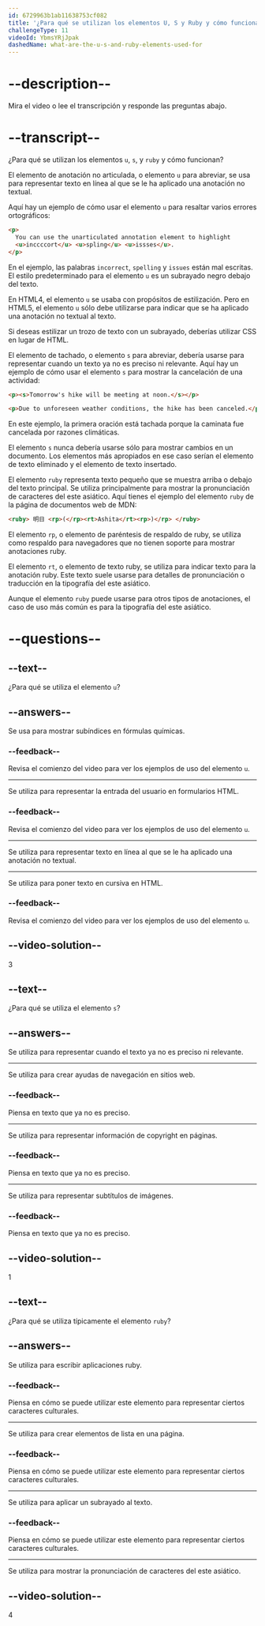 ```yaml
---
id: 6729963b1ab11638753cf082
title: '¿Para qué se utilizan los elementos U, S y Ruby y cómo funcionan?'
challengeType: 11
videoId: YbmsYRjJpak
dashedName: what-are-the-u-s-and-ruby-elements-used-for
---
```


# --description--

Mira el video o lee el transcripción y responde las preguntas abajo.

# --transcript--

¿Para qué se utilizan los elementos `u`, `s`, y `ruby` y cómo funcionan?

El elemento de anotación no articulada, o elemento `u` para abreviar, se usa para representar texto en línea al que se le ha aplicado una anotación no textual.

Aquí hay un ejemplo de cómo usar el elemento `u` para resaltar varios errores ortográficos:

```html
<p>
  You can use the unarticulated annotation element to highlight
  <u>inccccort</u> <u>spling</u> <u>issses</u>.
</p>
```

En el ejemplo, las palabras `incorrect`, `spelling` y `issues` están mal escritas. El estilo predeterminado para el elemento `u` es un subrayado negro debajo del texto.

En HTML4, el elemento `u` se usaba con propósitos de estilización. Pero en HTML5, el elemento `u` sólo debe utilizarse para indicar que se ha aplicado una anotación no textual al texto.

Si deseas estilizar un trozo de texto con un subrayado, deberías utilizar CSS en lugar de HTML.

El elemento de tachado, o elemento `s` para abreviar, debería usarse para representar cuando un texto ya no es preciso ni relevante. Aquí hay un ejemplo de cómo usar el elemento `s` para mostrar la cancelación de una actividad:

```html
<p><s>Tomorrow's hike will be meeting at noon.</s></p>

<p>Due to unforeseen weather conditions, the hike has been canceled.</p>
```

En este ejemplo, la primera oración está tachada porque la caminata fue cancelada por razones climáticas.

El elemento `s` nunca debería usarse sólo para mostrar cambios en un documento. Los elementos más apropiados en ese caso serían el elemento de texto eliminado y el elemento de texto insertado.

El elemento `ruby` representa texto pequeño que se muestra arriba o debajo del texto principal. Se utiliza principalmente para mostrar la pronunciación de caracteres del este asiático. Aquí tienes el ejemplo del elemento `ruby` de la página de documentos web de MDN:

```html
<ruby> 明日 <rp>(</rp><rt>Ashita</rt><rp>)</rp> </ruby>
```

El elemento `rp`, o elemento de paréntesis de respaldo de ruby, se utiliza como respaldo para navegadores que no tienen soporte para mostrar anotaciones ruby.

El elemento `rt`, o elemento de texto ruby, se utiliza para indicar texto para la anotación ruby. Este texto suele usarse para detalles de pronunciación o traducción en la tipografía del este asiático.

Aunque el elemento `ruby` puede usarse para otros tipos de anotaciones, el caso de uso más común es para la tipografía del este asiático.

# --questions--

## --text--

¿Para qué se utiliza el elemento `u`?

## --answers--

Se usa para mostrar subíndices en fórmulas químicas.

### --feedback--

Revisa el comienzo del video para ver los ejemplos de uso del elemento `u`.

---

Se utiliza para representar la entrada del usuario en formularios HTML.

### --feedback--

Revisa el comienzo del video para ver los ejemplos de uso del elemento `u`.

---

Se utiliza para representar texto en línea al que se le ha aplicado una anotación no textual.

---

Se utiliza para poner texto en cursiva en HTML.

### --feedback--

Revisa el comienzo del video para ver los ejemplos de uso del elemento `u`.

## --video-solution--

3

## --text--

¿Para qué se utiliza el elemento `s`?

## --answers--

Se utiliza para representar cuando el texto ya no es preciso ni relevante.

---

Se utiliza para crear ayudas de navegación en sitios web.

### --feedback--

Piensa en texto que ya no es preciso.

---

Se utiliza para representar información de copyright en páginas.

### --feedback--

Piensa en texto que ya no es preciso.

---

Se utiliza para representar subtítulos de imágenes.

### --feedback--

Piensa en texto que ya no es preciso.

## --video-solution--

1

## --text--

¿Para qué se utiliza típicamente el elemento `ruby`?

## --answers--

Se utiliza para escribir aplicaciones ruby.

### --feedback--

Piensa en cómo se puede utilizar este elemento para representar ciertos caracteres culturales.

---

Se utiliza para crear elementos de lista en una página.

### --feedback--

Piensa en cómo se puede utilizar este elemento para representar ciertos caracteres culturales.

---

Se utiliza para aplicar un subrayado al texto.

### --feedback--

Piensa en cómo se puede utilizar este elemento para representar ciertos caracteres culturales.

---

Se utiliza para mostrar la pronunciación de caracteres del este asiático.

## --video-solution--

4

